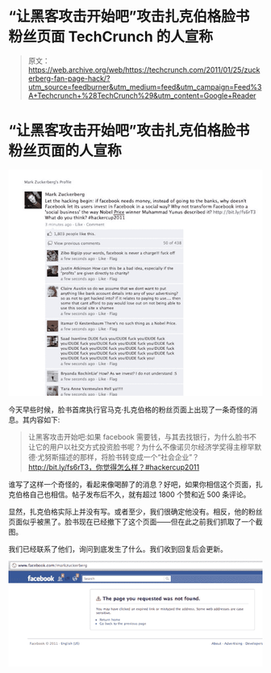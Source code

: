 # “让黑客攻击开始吧”攻击扎克伯格脸书粉丝页面 TechCrunch 的人宣称

> 原文：<https://web.archive.org/web/https://techcrunch.com/2011/01/25/zuckerberg-fan-page-hack/?utm_source=feedburner&utm_medium=feed&utm_campaign=Feed%3A+Techcrunch+%28TechCrunch%29&utm_content=Google+Reader>

# “让黑客攻击开始吧”攻击扎克伯格脸书粉丝页面的人宣称

![](img/bd501c6d3928cc8d6833e757e6b3ff58.png "h")

今天早些时候，脸书首席执行官马克·扎克伯格的粉丝页面上出现了一条奇怪的消息。其内容如下:

> 让黑客攻击开始吧:如果 facebook 需要钱，与其去找银行，为什么脸书不让它的用户以社交方式投资脸书呢？为什么不像诺贝尔经济学奖得主穆罕默德·尤努斯描述的那样，将脸书转变成一个“社会企业”？http://bit.ly/fs6rT3，你觉得怎么样？#hackercup2011

谁写了这样一个奇怪的，看起来像喝醉了的消息？好吧，如果你相信这个页面，扎克伯格自己也相信。帖子发布后不久，就有超过 1800 个赞和近 500 条评论。

显然，扎克伯格实际上并没有写。或者至少，我们很确定他没有。相反，他的粉丝页面似乎被黑了。脸书现在已经撤下了这个页面——但在此之前我们抓取了一个截图。

我们已经联系了他们，询问到底发生了什么。我们收到回复后会更新。

![](img/d28a402282c96b91032a9f3f75f60c08.png "a")